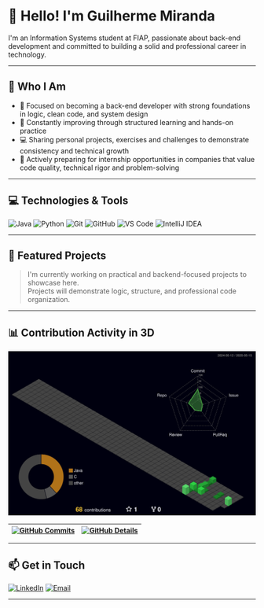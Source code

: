 # 👋 Hello! I'm Guilherme Miranda

I'm an Information Systems student at FIAP, passionate about back-end development and committed to building a solid and professional career in technology.

---

## 💼 Who I Am

- 🎯 Focused on becoming a back-end developer with strong foundations in logic, clean code, and system design  
- 🧠 Constantly improving through structured learning and hands-on practice  
- 💻 Sharing personal projects, exercises and challenges to demonstrate consistency and technical growth  
- 🚀 Actively preparing for internship opportunities in companies that value code quality, technical rigor and problem-solving  

---

## 💻 Technologies & Tools

![Java](https://img.shields.io/badge/Java-007396?style=for-the-badge&logo=java&logoColor=white)
![Python](https://img.shields.io/badge/Python-3776AB?style=for-the-badge&logo=python&logoColor=white)
![Git](https://img.shields.io/badge/Git-F05032?style=for-the-badge&logo=git&logoColor=white)
![GitHub](https://img.shields.io/badge/GitHub-181717?style=for-the-badge&logo=github&logoColor=white)
![VS Code](https://img.shields.io/badge/VS_Code-007ACC?style=for-the-badge&logo=visual-studio-code&logoColor=white)
![IntelliJ IDEA](https://img.shields.io/badge/IntelliJ_IDEA-000000?style=for-the-badge&logo=intellij-idea&logoColor=white)

---

## 🚀 Featured Projects 

> I'm currently working on practical and backend-focused projects to showcase here.  
> Projects will demonstrate logic, structure, and professional code organization.

---

## 📊 Contribution Activity in 3D

![3D Contribution Graph](./profile-3d-contrib/profile-night-green.svg)


 | [![GitHub Commits](http://github-profile-summary-cards.vercel.app/api/cards/productive-time?username=xguimiranda&theme=gruvbox&utcOffset=-3)](https://github.com/vn7n24fzkq/github-profile-summary-cards) | [![GitHub Details](http://github-profile-summary-cards.vercel.app/api/cards/profile-details?username=xguimiranda&theme=gruvbox)](https://github.com/vn7n24fzkq/github-profile-summary-cards) |  
 | ----------- | ----------- |


---

## 📫 Get in Touch

[![LinkedIn](https://img.shields.io/badge/LinkedIn-Connect-0077B5?style=for-the-badge&logo=linkedin&logoColor=white)](https://www.linkedin.com/in/guilhermeemiranda/)
[![Email](https://img.shields.io/badge/Email-Contact-D14836?style=for-the-badge&logo=gmail&logoColor=white)](mailto:guimirandasa@outlook.com)

---
